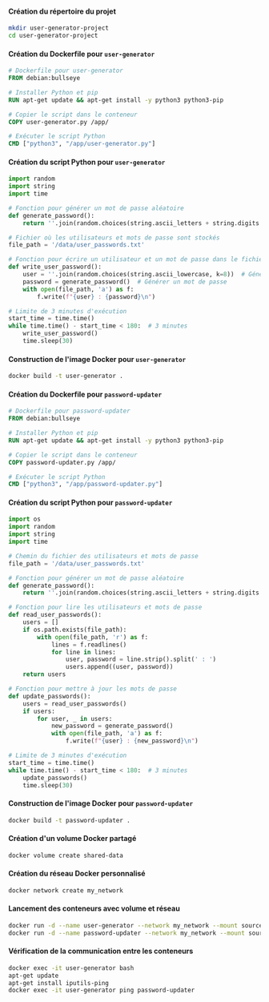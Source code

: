 

#### Création du répertoire du projet  

```bash
mkdir user-generator-project
cd user-generator-project
```

#### Création du Dockerfile pour `user-generator`  

```dockerfile
# Dockerfile pour user-generator
FROM debian:bullseye

# Installer Python et pip
RUN apt-get update && apt-get install -y python3 python3-pip

# Copier le script dans le conteneur
COPY user-generator.py /app/

# Exécuter le script Python
CMD ["python3", "/app/user-generator.py"]
```

#### Création du script Python pour `user-generator`  
```python
import random
import string
import time

# Fonction pour générer un mot de passe aléatoire
def generate_password():
    return ''.join(random.choices(string.ascii_letters + string.digits + string.punctuation, k=16))

# Fichier où les utilisateurs et mots de passe sont stockés
file_path = '/data/user_passwords.txt'

# Fonction pour écrire un utilisateur et un mot de passe dans le fichier
def write_user_password():
    user = ''.join(random.choices(string.ascii_lowercase, k=8))  # Générer un nom d'utilisateur
    password = generate_password()  # Générer un mot de passe
    with open(file_path, 'a') as f:
        f.write(f"{user} : {password}\n")

# Limite de 3 minutes d'exécution
start_time = time.time()
while time.time() - start_time < 180:  # 3 minutes
    write_user_password()
    time.sleep(30)
```

#### Construction de l'image Docker pour `user-generator`  
```bash
docker build -t user-generator .
```

#### Création du Dockerfile pour `password-updater`  
```dockerfile
# Dockerfile pour password-updater
FROM debian:bullseye

# Installer Python et pip
RUN apt-get update && apt-get install -y python3 python3-pip

# Copier le script dans le conteneur
COPY password-updater.py /app/

# Exécuter le script Python
CMD ["python3", "/app/password-updater.py"]
```

#### Création du script Python pour `password-updater`  
```python
import os
import random
import string
import time

# Chemin du fichier des utilisateurs et mots de passe
file_path = '/data/user_passwords.txt'

# Fonction pour générer un mot de passe aléatoire
def generate_password():
    return ''.join(random.choices(string.ascii_letters + string.digits + string.punctuation, k=16))

# Fonction pour lire les utilisateurs et mots de passe
def read_user_passwords():
    users = []
    if os.path.exists(file_path):
        with open(file_path, 'r') as f:
            lines = f.readlines()
            for line in lines:
                user, password = line.strip().split(' : ')
                users.append((user, password))
    return users

# Fonction pour mettre à jour les mots de passe
def update_passwords():
    users = read_user_passwords()
    if users:
        for user, _ in users:
            new_password = generate_password()
            with open(file_path, 'a') as f:
                f.write(f"{user} : {new_password}\n")

# Limite de 3 minutes d'exécution
start_time = time.time()
while time.time() - start_time < 180:  # 3 minutes
    update_passwords()
    time.sleep(30)
```

#### Construction de l'image Docker pour `password-updater`  
```bash
docker build -t password-updater .
```

#### Création d'un volume Docker partagé  
```bash
docker volume create shared-data
```

#### Création du réseau Docker personnalisé  
```bash
docker network create my_network
```

#### Lancement des conteneurs avec volume et réseau  
```bash
docker run -d --name user-generator --network my_network --mount source=shared-data,target=/data user-generator
docker run -d --name password-updater --network my_network --mount source=shared-data,target=/data password-updater
```

#### Vérification de la communication entre les conteneurs  
```bash
docker exec -it user-generator bash
apt-get update
apt-get install iputils-ping
docker exec -it user-generator ping password-updater
```


